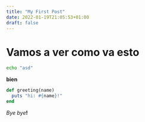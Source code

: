 ```yaml
---
title: "My First Post"
date: 2022-01-19T21:05:53+01:00
draft: false
---
```


# Vamos a ver como va esto

```bash
echo "asd"
```


**bien**

```ruby
def greeting(name)
  puts "hi: #{name}!"
end 
```

_Bye bye_**!**